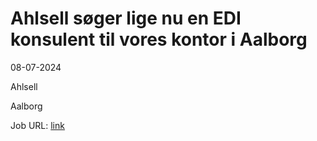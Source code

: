 # Ahlsell søger lige nu en EDI konsulent til vores kontor i Aalborg
08-07-2024

Ahlsell

Aalborg

Job URL: [link](https://hrmnordic.myhrsol.com/Recruitment/ahlsell/Jobs/TemplatePreview/16151)


